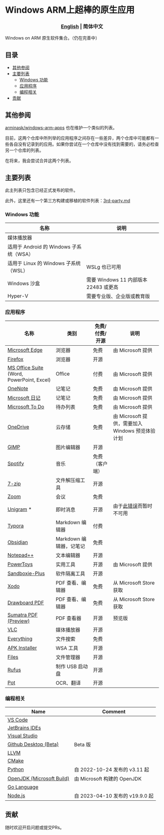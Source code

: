 # Windows ARM上超棒的原生应用

<h3 align="center"> <a href='./README.md'>English</a> | 简体中文</h3>

Windows on ARM 原生软件集合。（仍在完善中）

## 目录

- [其他参阅](#see-also)
- [主要列表](#the-main-list)
  - [Windows 功能](#windows-features)
  - [应用程序](#applications)
  - [编程相关](#programming)
- [贡献](#contributing)

## 其他参阅

[arminask/windows-arm-apps](https://github.com/arminask/windows-arm-apps) 也在维护一个类似的列表。

目前，这两个仓库中所列举的应用程序之间存在一些差异，两个仓库中可能都有一些各自没有记录到的应用。如果你尝试在一个仓库中没有找到需要的，请务必检查另一个仓库的列表。

在将来，我会尝试合并这两个列表。

## 主要列表

此主列表只包含已经正式发布的软件。

此外，这里还有一个第三方构建或移植的软件列表：[3rd-party.md](3rd-party.md)

### Windows 功能

| 名称 | 说明 |
| - | - |
| 媒体播放器 | |
| 适用于 Android 的 Windows 子系统（WSA）| |
| 适用于 Linux 的 Windows 子系统（WSL）| WSLg 也已可用 |
| Windows 沙盒 | 需要 Windows 11 内部版本 22483 或更高 |
| Hyper-V | 需要专业版、企业版或教育版 |



### 应用程序

| 名称 | 类别 | 免费/付费/开源 | 说明 |
| - | - | - | - |
| [Microsoft Edge](https://www.microsoft.com/zh-cn/edge) | 浏览器 | 免费 | 由 Microsoft 提供 |
| [Firefox](https://www.mozilla.org/zh-CN/firefox/new/) | 浏览器 | 开源 | |
| [MS Office Suite](https://www.office.com/) (Word, PowerPoint, Excel) | Office | 付费 | 由 Microsoft 提供 |
| [OneNote](https://www.onenote.com/) | 记笔记 | 免费 | 由 Microsoft 提供 |
| [Microsoft 日记](https://www.microsoft.com/en-us/garage/profiles/journal/) | 记笔记              | 免费                  |                             由 Microsoft 提供                                                              |
| [Microsoft To Do](https://todo.microsoft.com/) | 待办列表 | 免费 | 由 Microsoft 提供 |
| [OneDrive](https://onedrive.live.com/) | 云存储 | 免费 | 由 Microsoft 提供，需要加入 Windows 预览体验计划 |
| [GIMP](https://www.gimp.org/) | 图片编辑器 | 开源 | |
| [Spotify](https://open.spotify.com/) | 音乐 | 免费（客户端） | |
| [7-zip](https://www.7-zip.org/) | 文件解压缩工具 | 开源 | |
| [Zoom](https://zoom.us/) | 会议 | 免费 | |
| [Unigram](https://github.com/UnigramDev/Unigram) \* | 即时消息 | 开源 | 由于[此错误](https://github.com/UnigramDev/Unigram/issues/3010#issuecomment-1528811672)而暂时不可用 |
| [Typora](https://typora.io/) | Markdown 编辑器 | 付费 | |
| [Obsidian](https://obsidian.md/) | Markdown 编辑器，记笔记 | 免费 | |
| [Notepad++](https://notepad-plus-plus.org/) | 文本编辑器 | 开源 | |
| [PowerToys](https://github.com/microsoft/PowerToys) | 实用工具 | 开源 | 由 Microsoft 提供 |
| [Sandboxie-Plus](https://github.com/sandboxie-plus/Sandboxie) | 软件隔离工具 | 开源 | |
| [Xodo](https://xodo.com/) | PDF 查看、编辑器 | 免费 | 从 Microsoft Store 获取 |
| [Drawboard PDF](https://www.drawboard.com/) | PDF 查看、编辑器 | 免费 | 从 Microsoft Store 获取 |
| [Sumatra PDF (Preview)](https://www.sumatrapdfreader.org/free-pdf-reader) | PDF 查看器 | 开源 | 预览版 |
| [VLC](https://www.videolan.org/vlc/) | 媒体播放器 | 开源 | |
| [Everything](https://www.voidtools.com/) | 文件搜索 | 免费 | |
| [APK Installer](https://github.com/Paving-Base/APK-Installer) | WSA 工具 | 开源 | |
| [Files](https://files.community/) | 文件管理器 | 开源 | |
| [Rufus](https://rufus.ie/) | 制作 USB 启动盘 | 开源 | |
| [Pot](https://github.com/pot-app/pot-desktop) | OCR、翻译 | 开源 | |



### 编程相关

| Name | Comment |
| - | - |
| [VS Code](https://code.visualstudio.com/) | |
| [JetBrains IDEs](https://www.jetbrains.com/) | |
| [Visual Studio](https://visualstudio.microsoft.com/) | |
| [Github Desktop (Beta)](https://desktop.github.com/beta/) | Beta 版 |
| [LLVM](https://llvm.org/) | |
| [CMake](https://cmake.org/) | |
| [Python](https://www.python.org/) | 自 2022-10-24 发布的 v3.11 起  |
| [OpenJDK (Microsoft Build)](https://www.microsoft.com/openjdk) | 由 Microsoft 构建的 OpenJDK |
| [Go Language](https://go.dev/) | |
| [Node.js](https://nodejs.org/) | 自 2023-04-10 发布的 v19.9.0 起 |



## 贡献

随时欢迎开启问题或提交PRs。
